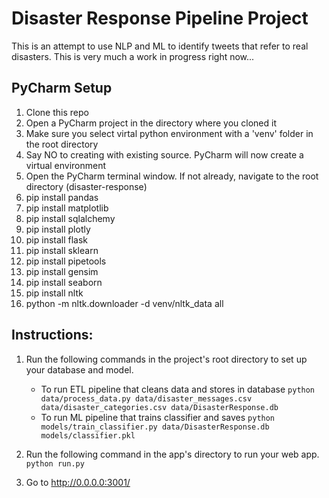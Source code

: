 # Disaster Response Pipeline Project

This is an attempt to use NLP and ML to identify tweets that refer to real disasters. This is very much a work in progress right now...

## PyCharm Setup
<ol>
  <li>Clone this repo</li>
  <li>Open a PyCharm project in the directory where you cloned it</li>
  <li>Make sure you select virtal python environment with a 'venv' folder in the root directory</li>
  <li>Say NO to creating with existing source. PyCharm will now create a virtual environment</li>
  <li>Open the PyCharm terminal window. If not already, navigate to the root directory (disaster-response)</li>
  <li>pip install pandas</li> 
  <li>pip install matplotlib</li>
  <li>pip install sqlalchemy</li>
  <li>pip install plotly</li>
  <li>pip install flask</li>
  <li>pip install sklearn</li>
  <li>pip install pipetools</li>
  <li>pip install gensim</li>
  <li>pip install seaborn</li>
  <li>pip install nltk</li>
  <li>python -m nltk.downloader -d venv/nltk_data all</li>
</ol>

## Instructions:
1. Run the following commands in the project's root directory to set up your database and model.

    - To run ETL pipeline that cleans data and stores in database
        `python data/process_data.py data/disaster_messages.csv data/disaster_categories.csv data/DisasterResponse.db`
    - To run ML pipeline that trains classifier and saves
        `python models/train_classifier.py data/DisasterResponse.db models/classifier.pkl`

2. Run the following command in the app's directory to run your web app.
    `python run.py`

3. Go to http://0.0.0.0:3001/
